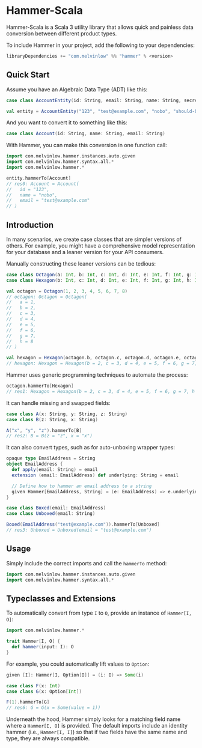 # Hammer-Scala

Hammer-Scala is a Scala 3 utility library that allows quick and painless
data conversion between different product types.

To include Hammer in your project, add the following to your dependencies:

```scala
libraryDependencies += "com.melvinlow" %% "hammer" % <version>
```

## Quick Start


Assume you have an Algebraic Data Type (ADT) like this:

```scala
case class AccountEntity(id: String, email: String, name: String, secret: String, createdAt: Instant)

val entity = AccountEntity("123", "test@example.com", "nobo", "should-be-hashed", Instant.now)
```

And you want to convert it to something like this:

```scala
case class Account(id: String, name: String, email: String)
```

With Hammer, you can make this conversion in one function call:

```scala
import com.melvinlow.hammer.instances.auto.given
import com.melvinlow.hammer.syntax.all.*
import com.melvinlow.hammer.*

entity.hammerTo[Account]
// res0: Account = Account(
//   id = "123",
//   name = "nobo",
//   email = "test@example.com"
// )
```

## Introduction

In many scenarios, we create case classes that are simpler versions of others. For example, you might have a comprehensive model representation for your database and a leaner version for your API consumers.

Manually constructing these leaner versions can be tedious:

```scala
case class Octagon(a: Int, b: Int, c: Int, d: Int, e: Int, f: Int, g: Int, h: Int)
case class Hexagon(b: Int, c: Int, d: Int, e: Int, f: Int, g: Int, h: Int)

val octagon = Octagon(1, 2, 3, 4, 5, 6, 7, 8)
// octagon: Octagon = Octagon(
//   a = 1,
//   b = 2,
//   c = 3,
//   d = 4,
//   e = 5,
//   f = 6,
//   g = 7,
//   h = 8
// )

val hexagon = Hexagon(octagon.b, octagon.c, octagon.d, octagon.e, octagon.f, octagon.g, octagon.h)
// hexagon: Hexagon = Hexagon(b = 2, c = 3, d = 4, e = 5, f = 6, g = 7, h = 8)
```

Hammer uses generic programming techniques to automate the process:

```scala
octagon.hammerTo[Hexagon]
// res1: Hexagon = Hexagon(b = 2, c = 3, d = 4, e = 5, f = 6, g = 7, h = 8)
```

It can handle missing and swapped fields:

```scala
case class A(x: String, y: String, z: String)
case class B(z: String, x: String)

A("x", "y", "z").hammerTo[B]
// res2: B = B(z = "z", x = "x")
```

It can also convert types, such as for auto-unboxing wrapper types:

```scala
opaque type EmailAddress = String
object EmailAddress {
  def apply(email: String) = email
  extension (email: EmailAddress) def underlying: String = email

  // Define how to hammer an email address to a string
  given Hammer[EmailAddress, String] = (e: EmailAddress) => e.underlying
}

case class Boxed(email: EmailAddress)
case class Unboxed(email: String)

Boxed(EmailAddress("test@example.com")).hammerTo[Unboxed]
// res3: Unboxed = Unboxed(email = "test@example.com")
```

## Usage

Simply include the correct imports and call the `hammerTo` method:

```scala
import com.melvinlow.hammer.instances.auto.given
import com.melvinlow.hammer.syntax.all.*
```

## Typeclasses and Extensions

To automatically convert from type `I` to `O`, provide an instance of `Hammer[I, O]`:

```scala
import com.melvinlow.hammer.*

trait Hammer[I, O] {
  def hammer(input: I): O
}
```

For example, you could automatically lift values to `Option`:


```scala
given [I]: Hammer[I, Option[I]] = (i: I) => Some(i)

case class F(x: Int)
case class G(x: Option[Int])

F(1).hammerTo[G]
// res6: G = G(x = Some(value = 1))
```

Underneath the hood, Hammer simply looks for a matching field name
where a `Hammer[I, O]` is provided. The default imports include an
identity hammer (i.e., `Hammer[I, I]`) so that if two fields
have the same name and type, they are always compatible.
